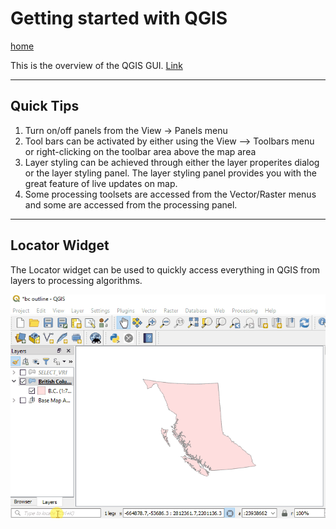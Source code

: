 # Getting started with QGIS

[home](../readme.md)

This is the overview of the QGIS GUI.  [Link](https://docs.qgis.org/testing/en/docs/user_manual/introduction/qgis_gui.html)

---
## Quick Tips
1. Turn on/off panels from the View -> Panels menu
2. Tool bars can be activated by either using the View --> Toolbars menu or right-clicking on the toolbar area above the map area
3. Layer styling can be achieved through either the layer properites dialog or the layer styling panel.  The layer styling panel provides you with the great feature of live updates on map.
4. Some processing toolsets are accessed from the Vector/Raster menus and some are accessed from the processing panel.

---
## Locator Widget
The Locator widget can be used to quickly access everything in QGIS from layers to processing algorithms.

![Locator Widget](../images/locator.gif)
